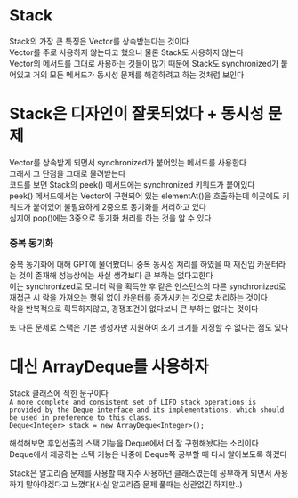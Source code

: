 # Stack

Stack의 가장 큰 특징은 Vector를 상속받는다는 것이다  
Vector를 주로 사용하지 않는다고 했으니 물론 Stack도 사용하지 않는다  
Vector의 메서드를 그대로 사용하는 것들이 많기 때문에 Stack도 synchronized가 붙어있고 거의 모든 메서드가 동시성 문제를 해결하려고 하는 것처럼 보인다

# Stack은 디자인이 잘못되었다 + 동시성 문제

Vector를 상속받게 되면서 synchronized가 붙어있는 메서드를 사용한다  
그래서 그 단점을 그대로 물려받는다  
코드를 보면 Stack의 peek() 메서드에는 synchronized 키워드가 붙어있다  
peek() 메서드에서는 Vector에 구현되어 있는 elementAt()을 호출하는데 이곳에도 키워드가 붙어있어 불필요하게 2중으로 동기화를 처리하고 있다  
심지어 pop()에는 3중으로 동기화 처리를 하는 것을 알 수 있다 

### 중복 동기화
중복 동기화에 대해 GPT에 물어봤더니 중복 동시성 처리를 하였을 때 재진입 카운터라는 것이 존재해 성능상에는 사실 생각보다 큰 부하는 없다고한다  
이는 synchronized로 모니터 락을 획득한 후 같은 인스턴스의 다른 synchronized로 재접근 시 락을 가져오는 행위 없이 카운터를 증가시키는 것으로 처리하는 것이다  
락을 반복적으로 획득하지않고, 경쟁조건이 없다보니 큰 부하는 없다는 것이다   

또 다른 문제로 스택은 기본 생성자만 지원하여 초기 크기를 지정할 수 없다는 점도 있다

# 대신 ArrayDeque를 사용하자

Stack 클래스에 적힌 문구이다  
`A more complete and consistent set of LIFO stack operations is provided by the Deque interface and its implementations, which should be used in preference to this class.`  
`Deque<Integer> stack = new ArrayDeque<Integer>();`

해석해보면 후입선출의 스택 기능을 Deque에서 더 잘 구현해놨다는 소리이다  
Deque에서 제공하는 스택 기능은 나중에 Deque쪽 공부할 때 다시 알아보도록 하겠다



Stack은 알고리즘 문제를 사용할 때 자주 사용하던 클래스였는데 공부하게 되면서 사용하지 말아야겠다고 느꼈다(사실 알고리즘 문제 풀때는 상관없긴 하지만..)  
